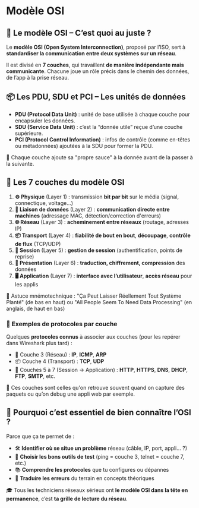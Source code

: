 # Modèle OSI


## **🧱 Le modèle OSI – C’est quoi au juste ?**

Le **modèle OSI (Open System Interconnection)**, proposé par l’ISO, sert à **standardiser la communication entre deux systèmes sur un réseau**.

Il est divisé en **7 couches**, qui travaillent **de manière indépendante mais communicante**. Chacune joue un rôle précis dans le chemin des données, de l’app à la prise réseau.



## **📦 Les PDU, SDU et PCI – Les unités de données**

- **PDU (Protocol Data Unit)** : unité de base utilisée à chaque couche pour encapsuler les données.
- **SDU (Service Data Unit)** : c’est la “donnée utile” reçue d’une couche supérieure.
- **PCI (Protocol Control Information)** : infos de contrôle (comme en-têtes ou métadonnées) ajoutées à la SDU pour former la PDU.

🧠 Chaque couche ajoute sa "propre sauce" à la donnée avant de la passer à la suivante.



## **🧭 Les 7 couches du modèle OSI**

1.  **⚙️ Physique** (Layer 1) : transmission **bit par bit** sur le média (signal, connectique, voltage…)
2.  **🔗 Liaison de données** (Layer 2) : **communication directe entre machines** (adressage MAC, détection/correction d'erreurs)
3.  **🌐 Réseau** (Layer 3) : **acheminement entre réseaux** (routage, adresses IP)
4.  **📦 Transport** (Layer 4) : **fiabilité de bout en bout**, **découpage**, **contrôle de flux** (TCP/UDP)
5.  **🔐 Session** (Layer 5) : **gestion de session** (authentification, points de reprise)
6.  **🎨 Présentation** (Layer 6) : **traduction, chiffrement, compression** des données
7.  **🖥️ Application** (Layer 7) : **interface avec l’utilisateur**, **accès réseau** pour les applis

🧩 Astuce mnémotechnique : "Ça Peut Laisser Réellement Tout Système Planté" (de bas en haut) ou "All People Seem To Need Data Processing" (en anglais, de haut en bas)



### **🧪 Exemples de protocoles par couche**

Quelques **protocoles connus** à associer aux couches (pour les repérer dans Wireshark plus tard) :

- 🧱 Couche 3 (Réseau) : **IP**, **ICMP**, **ARP**
- 📦 Couche 4 (Transport) : **TCP**, **UDP**
- 🧠 Couches 5 à 7 (Session → Application) : **HTTP**, **HTTPS**, **DNS**, **DHCP**, **FTP**, **SMTP**, etc.

🎯 Ces couches sont celles qu'on retrouve souvent quand on capture des paquets ou qu’on debug une appli web par exemple.



## **🧩 Pourquoi c’est essentiel de bien connaître l’OSI ?**

Parce que ça te permet de :

- 🛠️ **Identifier où se situe un problème** réseau (câble, IP, port, appli… ?)
- 🔧 **Choisir les bons outils de test** (ping = couche 3, telnet = couche 7, etc.)
- 📚 **Comprendre les protocoles** que tu configures ou dépannes
- 🧰 **Traduire les erreurs** du terrain en concepts théoriques

🎓 Tous les techniciens réseaux sérieux ont **le modèle OSI dans la tête en permanence**, c’est **ta grille de lecture du réseau**.


